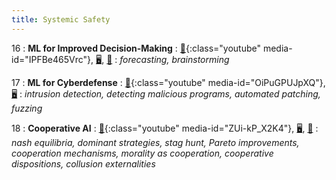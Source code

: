 ```yaml
---
title: Systemic Safety
---
```


16
: **ML for Improved Decision-Making**
: [🎥](#media-popup){:class="youtube" media-id="IPFBe465Vrc"}, [🖥️](https://docs.google.com/presentation/d/1HmbLzwmx4IiqoIlhoZ0uDTdLxCP31O3XM9mhJOlJRYM/edit?usp=sharing), [📖](https://github.com/centerforaisafety/Intro_to_ML_Safety/blob/master/ML%20for%20Improved%20Decision-Making/main.md)
: _forecasting, brainstorming_

17
: **ML for Cyberdefense**
: [🎥](#media-popup){:class="youtube" media-id="OiPuGPUJpXQ"}, [🖥️](https://docs.google.com/presentation/d/169h2BwK8U7CvPPYiCMEww3NxvpdKEP-Aes_iE5PS6pA/edit?usp=sharing)
: _intrusion detection, detecting malicious programs, automated patching, fuzzing_

18
: **Cooperative AI**
: [🎥](#media-popup){:class="youtube" media-id="ZUi-kP_X2K4"}, [🖥️](https://docs.google.com/presentation/d/1d5dryLUmW2bqQaCak4PxOPD3gqk2qeeW2ZwAB74ixhQ/edit?usp=sharing), [📖](https://github.com/centerforaisafety/Intro_to_ML_Safety/blob/master/Cooperative%20AI/main.md)
: _nash equilibria, dominant strategies, stag hunt, Pareto improvements, cooperation mechanisms, morality as cooperation, cooperative dispositions, collusion externalities_
